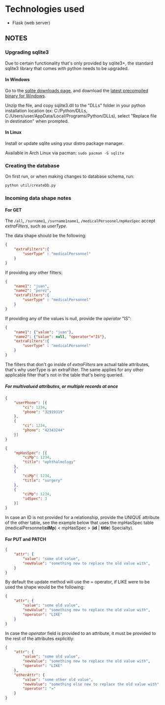 # Technologies used

- Flask (web server)

## NOTES

### Upgrading sqlite3

Due to certain functionality that's only provided by sqlite3+, the standard sqlite3 library that comes with python needs to be upgraded.

#### In Windows

Go to the [sqlite downloads page](https://www.sqlite.org/download.html), and download the [latest precompiled binary for Windows](https://www.sqlite.org/download.html#win32).

Unzip the file, and copy sqlite3.dll to the "DLLs" folder in your python installation location (ex: C:/Python/DLLs, C:/Users/user/AppData/Local/Programs/Python/DLLs), select "Replace file in destination" when prompted.

#### In Linux

Install or update sqlite using your distro package manager.

Available in Arch Linux via pacman: `sudo pacman -S sqlite`

### Creating the database

On first run, or when making changes to database schema, run:

```sh
python util/createDb.py
```

### Incoming data shape notes

#### For GET

The `/all`, `/surname1`, `/surname1name1`, `/medicalPersoonel/mpHasSpec` accept _extraFilters_, such as _userType_.

The data shape should be the following:

```json
{
    "extraFilters":{
        "userType" : "medicalPersonnel"
    }
}
```

If providing any other filters:

```json
{
    "name1": "juan",
    "name2": "perez",
    "extraFilters":{
        "userType" : "medicalPersonnel"
    }
}
```

If providing any of the values is null, provide the _operator_ "IS":

```json
{
    "name1": {"value": "juan"},
    "name2": {"value": null, "operator"="IS"},
    "extraFilters":{
        "userType" : "medicalPersonnel"
    }
}
```

The filters that don't go inside of _extraFilters_ are actual table attributes, that's why userType is an extraFilter. The same applies for any other applicable filter that's not in the table that's being queried.

##### For multivalued attributes, or multiple records at once

```json
{
    "userPhone": [{
        "ci": 1234,
        "phone": "32919319"
    },
    {
        "ci": 1234,
        "phone": "42343244"
    }]
}
```

```json
{
    "mpHasSpec": [{
        "ciMp": 1234,
        "title": "ophthalmology"
    },
    {
        "ciMp": 1234,
        "title": "surgery"
    },
    {
        "ciMp": 1234,
        "idSpec": 3
    }]
}
```

In case an ID is not provided for a relationship, provide the UNIQUE attribute of the other table, see the example below that uses the mpHasSpec table (medicalPersonnel(__ciMp__) < mpHasSpec > (__id__ | __title__) Specialty).

#### For PUT and PATCH

```json
{
    "attr": {
        "value": "some old value",
        "newValue": "something new to replace the old value with",
    }
}
```

By default the update method will use the = operator, if LIKE were to be used the shape would be the following:

```json
{
    "attr": {
        "value": "some old value",
        "newValue": "something new to replace the old value with",
        "operator": "LIKE"
    }
}
```

In case the _operator_ field is provided to an attribute, it must be provided to the rest of the attributes explicitly:

```json
{
    "attr": {
        "value": "some old value",
        "newValue": "something new to replace the old value with",
        "operator": "LIKE"
    },
    "otherAttr": {
        "value": "some other old value",
        "newValue": "something else new to replace the old value with",
        "operator": "="
    }
}
```

